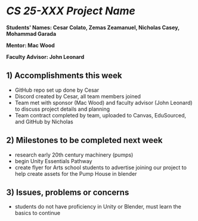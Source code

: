 # *CS 25-XXX Project Name*

**Students' Names: Cesar Colato, Zemas Zeamanuel, Nicholas Casey, Mohammad Garada**

**Mentor: Mac Wood**

**Faculty Advisor: John Leonard**

## 1) Accomplishments this week ##
   - GitHub repo set up done by Cesar 
   - Discord created by Cesar, all team members joined
   - Team met with sponsor (Mac Wood) and faculty advisor (John Leonard) to discuss project details and planning
   - Team contract completed by team, uploaded to Canvas, EduSourced, and GitHub by Nicholas

## 2) Milestones to be completed next week ##
   - research early 20th century machinery (pumps)
   - begin Unity Essentials Pathway
   - create flyer for Arts school students to advertise joining our project to help create assets for the Pump House in blender

## 3) Issues, problems or concerns ##
   - students do not have proficiency in Unity or Blender, must learn the basics to continue
   
   


